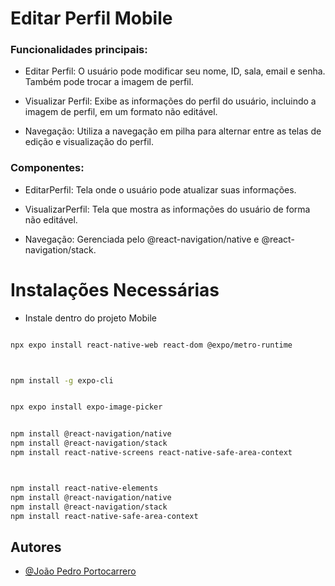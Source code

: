 
# Editar Perfil Mobile

### Funcionalidades principais:

- Editar Perfil: O usuário pode modificar seu nome, ID, sala, email e senha. Também pode trocar a imagem de perfil.

- Visualizar Perfil: Exibe as informações do perfil do usuário, incluindo a imagem de perfil, em um formato não editável.

- Navegação: Utiliza a navegação em pilha para alternar entre as telas de edição e visualização do perfil.


### Componentes:
- EditarPerfil: Tela onde o usuário pode atualizar suas informações.

- VisualizarPerfil: Tela que mostra as informações do usuário de forma não editável.

- Navegação: Gerenciada pelo @react-navigation/native e @react-navigation/stack.







# Instalações Necessárias

- Instale dentro do projeto Mobile

```bash

npx expo install react-native-web react-dom @expo/metro-runtime 



npm install -g expo-cli


npx expo install expo-image-picker


```


```bash

npm install @react-navigation/native
npm install @react-navigation/stack
npm install react-native-screens react-native-safe-area-context



npm install react-native-elements
npm install @react-navigation/native
npm install @react-navigation/stack
npm install react-native-safe-area-context

```
    
## Autores

- [@João Pedro Portocarrero](https://github.com/SupremeSith)

